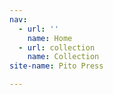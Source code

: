 ```yaml
---
nav:
  - url: ''
    name: Home
  - url: collection
    name: Collection
site-name: Pito Press

---
```

